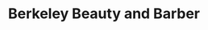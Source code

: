---
title: "Berkeley Beauty and Barber"
url: /denver/berkeley-beauty-and-barber/
shop: hairdresser
---